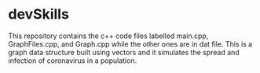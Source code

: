 # devSkills
This repository contains the c++ code files labelled main.cpp, GraphFiles.cpp, and Graph.cpp while the other ones are in dat file.
This is a graph data structure built using vectors and it simulates the spread and infection of coronavirus in a population.
